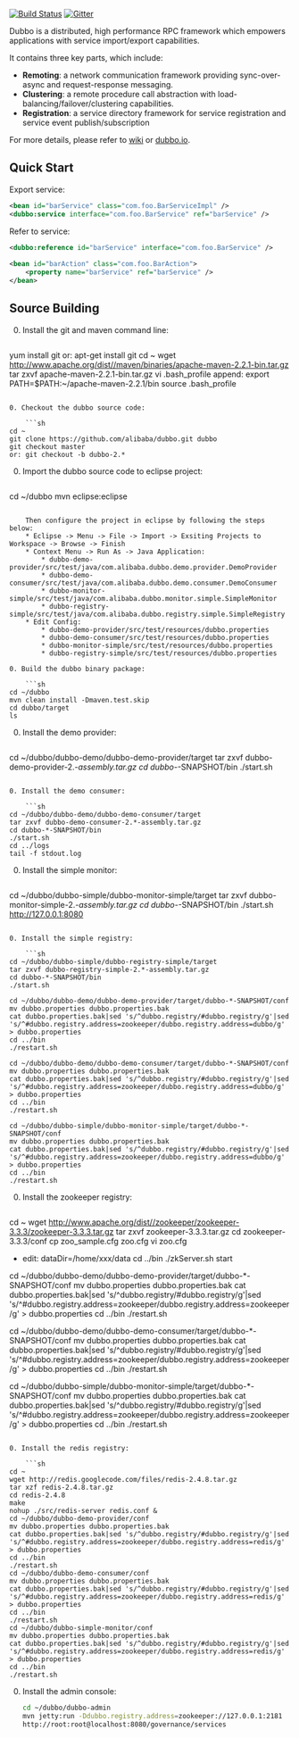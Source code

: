 [![Build Status](https://travis-ci.org/alibaba/dubbo.svg?branch=master)](https://travis-ci.org/alibaba/dubbo) [![Gitter](https://badges.gitter.im/alibaba/dubbo.svg)](https://gitter.im/alibaba/dubbo?utm_source=badge&utm_medium=badge&utm_campaign=pr-badge)

Dubbo is a distributed, high performance RPC framework which empowers applications with service import/export capabilities.

It contains three key parts, which include:

* **Remoting**: a network communication framework providing sync-over-async and request-response messaging.
* **Clustering**: a remote procedure call abstraction with load-balancing/failover/clustering capabilities.
* **Registration**: a service directory framework for service registration and service event publish/subscription

For more details, please refer to [wiki](https://github.com/alibaba/dubbo/wiki) or [dubbo.io](http://dubbo.io).

## Quick Start


Export service:

```xml
<bean id="barService" class="com.foo.BarServiceImpl" />
<dubbo:service interface="com.foo.BarService" ref="barService" />
```

Refer to service:

```xml
<dubbo:reference id="barService" interface="com.foo.BarService" />
	
<bean id="barAction" class="com.foo.BarAction">
    <property name="barService" ref="barService" />
</bean>
```

## Source Building


0. Install the git and maven command line:

    ```sh
yum install git
or: apt-get install git
cd ~
wget http://www.apache.org/dist//maven/binaries/apache-maven-2.2.1-bin.tar.gz
tar zxvf apache-maven-2.2.1-bin.tar.gz
vi .bash_profile
append: export PATH=$PATH:~/apache-maven-2.2.1/bin
source .bash_profile
```

0. Checkout the dubbo source code:

    ```sh
cd ~
git clone https://github.com/alibaba/dubbo.git dubbo
git checkout master
or: git checkout -b dubbo-2.*
```

0. Import the dubbo source code to eclipse project:

    ```sh
cd ~/dubbo
mvn eclipse:eclipse
```

    Then configure the project in eclipse by following the steps below:
    * Eclipse -> Menu -> File -> Import -> Exsiting Projects to Workspace -> Browse -> Finish
    * Context Menu -> Run As -> Java Application:
        * dubbo-demo-provider/src/test/java/com.alibaba.dubbo.demo.provider.DemoProvider
        * dubbo-demo-consumer/src/test/java/com.alibaba.dubbo.demo.consumer.DemoConsumer
        * dubbo-monitor-simple/src/test/java/com.alibaba.dubbo.monitor.simple.SimpleMonitor
        * dubbo-registry-simple/src/test/java/com.alibaba.dubbo.registry.simple.SimpleRegistry
    * Edit Config:
        * dubbo-demo-provider/src/test/resources/dubbo.properties
        * dubbo-demo-consumer/src/test/resources/dubbo.properties
        * dubbo-monitor-simple/src/test/resources/dubbo.properties
        * dubbo-registry-simple/src/test/resources/dubbo.properties

0. Build the dubbo binary package:

    ```sh
cd ~/dubbo
mvn clean install -Dmaven.test.skip
cd dubbo/target
ls
```

0. Install the demo provider:

    ```sh
cd ~/dubbo/dubbo-demo/dubbo-demo-provider/target
tar zxvf dubbo-demo-provider-2.*-assembly.tar.gz
cd dubbo-*-SNAPSHOT/bin
./start.sh
```

0. Install the demo consumer:

    ```sh
cd ~/dubbo/dubbo-demo/dubbo-demo-consumer/target
tar zxvf dubbo-demo-consumer-2.*-assembly.tar.gz
cd dubbo-*-SNAPSHOT/bin
./start.sh
cd ../logs
tail -f stdout.log
```

0. Install the simple monitor:

    ```sh
cd ~/dubbo/dubbo-simple/dubbo-monitor-simple/target
tar zxvf dubbo-monitor-simple-2.*-assembly.tar.gz
cd dubbo-*-SNAPSHOT/bin
./start.sh
http://127.0.0.1:8080
```

0. Install the simple registry:

    ```sh
cd ~/dubbo/dubbo-simple/dubbo-registry-simple/target
tar zxvf dubbo-registry-simple-2.*-assembly.tar.gz
cd dubbo-*-SNAPSHOT/bin
./start.sh

cd ~/dubbo/dubbo-demo/dubbo-demo-provider/target/dubbo-*-SNAPSHOT/conf
mv dubbo.properties dubbo.properties.bak
cat dubbo.properties.bak|sed 's/^dubbo.registry/#dubbo.registry/g'|sed 's/^#dubbo.registry.address=zookeeper/dubbo.registry.address=dubbo/g' > dubbo.properties
cd ../bin
./restart.sh

cd ~/dubbo/dubbo-demo/dubbo-demo-consumer/target/dubbo-*-SNAPSHOT/conf
mv dubbo.properties dubbo.properties.bak
cat dubbo.properties.bak|sed 's/^dubbo.registry/#dubbo.registry/g'|sed 's/^#dubbo.registry.address=zookeeper/dubbo.registry.address=dubbo/g' > dubbo.properties
cd ../bin
./restart.sh

cd ~/dubbo/dubbo-simple/dubbo-monitor-simple/target/dubbo-*-SNAPSHOT/conf
mv dubbo.properties dubbo.properties.bak
cat dubbo.properties.bak|sed 's/^dubbo.registry/#dubbo.registry/g'|sed 's/^#dubbo.registry.address=zookeeper/dubbo.registry.address=dubbo/g' > dubbo.properties
cd ../bin
./restart.sh
```

0. Install the zookeeper registry:

    ```sh
cd ~
wget http://www.apache.org/dist//zookeeper/zookeeper-3.3.3/zookeeper-3.3.3.tar.gz
tar zxvf zookeeper-3.3.3.tar.gz
cd zookeeper-3.3.3/conf
cp zoo_sample.cfg zoo.cfg
vi zoo.cfg
- edit: dataDir=/home/xxx/data
cd ../bin
./zkServer.sh start

cd ~/dubbo/dubbo-demo/dubbo-demo-provider/target/dubbo-*-SNAPSHOT/conf
mv dubbo.properties dubbo.properties.bak
cat dubbo.properties.bak|sed 's/^dubbo.registry/#dubbo.registry/g'|sed 's/^#dubbo.registry.address=zookeeper/dubbo.registry.address=zookeeper/g' > dubbo.properties
cd ../bin
./restart.sh

cd ~/dubbo/dubbo-demo/dubbo-demo-consumer/target/dubbo-*-SNAPSHOT/conf
mv dubbo.properties dubbo.properties.bak
cat dubbo.properties.bak|sed 's/^dubbo.registry/#dubbo.registry/g'|sed 's/^#dubbo.registry.address=zookeeper/dubbo.registry.address=zookeeper/g' > dubbo.properties
cd ../bin
./restart.sh

cd ~/dubbo/dubbo-simple/dubbo-monitor-simple/target/dubbo-*-SNAPSHOT/conf
mv dubbo.properties dubbo.properties.bak
cat dubbo.properties.bak|sed 's/^dubbo.registry/#dubbo.registry/g'|sed 's/^#dubbo.registry.address=zookeeper/dubbo.registry.address=zookeeper/g' > dubbo.properties
cd ../bin
./restart.sh
```

0. Install the redis registry:

    ```sh
cd ~
wget http://redis.googlecode.com/files/redis-2.4.8.tar.gz
tar xzf redis-2.4.8.tar.gz
cd redis-2.4.8
make
nohup ./src/redis-server redis.conf &
cd ~/dubbo/dubbo-demo-provider/conf
mv dubbo.properties dubbo.properties.bak
cat dubbo.properties.bak|sed 's/^dubbo.registry/#dubbo.registry/g'|sed 's/^#dubbo.registry.address=zookeeper/dubbo.registry.address=redis/g' > dubbo.properties
cd ../bin
./restart.sh
cd ~/dubbo/dubbo-demo-consumer/conf
mv dubbo.properties dubbo.properties.bak
cat dubbo.properties.bak|sed 's/^dubbo.registry/#dubbo.registry/g'|sed 's/^#dubbo.registry.address=zookeeper/dubbo.registry.address=redis/g' > dubbo.properties
cd ../bin
./restart.sh
cd ~/dubbo/dubbo-simple-monitor/conf
mv dubbo.properties dubbo.properties.bak
cat dubbo.properties.bak|sed 's/^dubbo.registry/#dubbo.registry/g'|sed 's/^#dubbo.registry.address=zookeeper/dubbo.registry.address=redis/g' > dubbo.properties
cd ../bin
./restart.sh
```

0. Install the admin console:

    ```sh
    cd ~/dubbo/dubbo-admin
    mvn jetty:run -Ddubbo.registry.address=zookeeper://127.0.0.1:2181
    http://root:root@localhost:8080/governance/services
```

